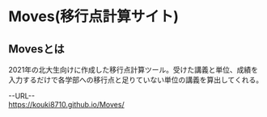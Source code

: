 # Moves(移行点計算サイト)

## Movesとは

2021年の北大生向けに作成した移行点計算ツール。受けた講義と単位、成績を入力するだけで各学部への移行点と足りていない単位の講義を算出してくれる。

--URL--  
https://kouki8710.github.io/Moves/
